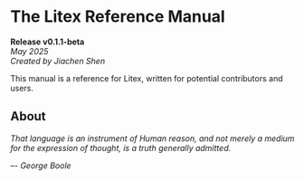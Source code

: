 # The Litex Reference Manual

**Release v0.1.1-beta**  
*May 2025*  
*Created by Jiachen Shen*

This manual is a reference for Litex, written for potential contributors and users.

## About

_That language is an instrument of Human reason, and not merely a medium for the expression of thought, is a truth generally admitted._

_–- George Boole_